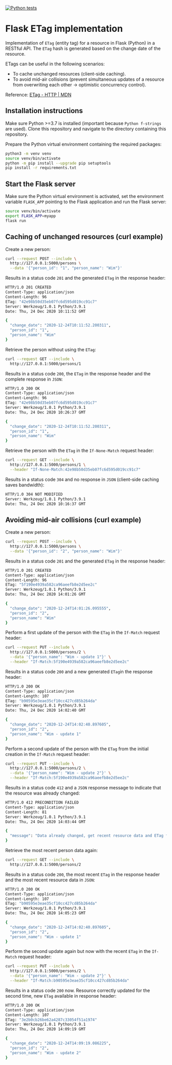 [![Python tests](https://github.com/wim-vdw/flask-etag/workflows/Python%20tests/badge.svg)](https://github.com/wim-vdw/flask-etag/actions?query=workflow%3A%22Python+tests%22)
# Flask ETag implementation
Implementation of `ETag` (entity tag) for a resource in Flask (Python) in a RESTful API. The `ETag` hash is generated based on the change date of the resource.

ETags can be useful in the following scenarios:
- To cache unchanged resources (client-side caching).
- To avoid mid-air collisions (prevent simultaneous updates of a resource from overwriting each other -> optimistic concurrency control).

Reference: [ETag - HTTP | MDN](https://developer.mozilla.org/en-US/docs/Web/HTTP/Headers/ETag)

## Installation instructions
Make sure Python >=3.7 is installed (important because `Python f-strings` are used).
Clone this repository and navigate to the directory containing this repository.

Prepare the Python virtual environment containing the required packages:
```bash
python3 -m venv venv
source venv/bin/activate
python -m pip install --upgrade pip setuptools
pip install -r requirements.txt
```

## Start the Flask server
Make sure the Python virtual environment is activated, set the environment variable `FLASK_APP` pointing to the Flask application and run the Flask server:
```bash
source venv/bin/activate
export FLASK_APP=myapp
flask run
```

## Caching of unchanged resources (curl example)
Create a new person:
```bash
curl --request POST --include \
  http://127.0.0.1:5000/persons \
  --data '{"person_id": "1", "person_name": "Wim"}'
```
Results in a status code `201` and the generated `ETag` in the response header:
```bash
HTTP/1.0 201 CREATED
Content-Type: application/json
Content-Length: 96
ETag: "42e98b50d35eb07fc6d595d019cc91c7"
Server: Werkzeug/1.0.1 Python/3.9.1
Date: Thu, 24 Dec 2020 10:11:52 GMT

{
  "change_date": "2020-12-24T10:11:52.200311",
  "person_id": "1",
  "person_name": "Wim"
}
```
Retrieve the person without using the `ETag`:
```bash
curl --request GET --include \
  http://127.0.0.1:5000/persons/1
```
Results in a status code `200`, the `ETag` in the response header and the complete response in `JSON`:
```bash
HTTP/1.0 200 OK
Content-Type: application/json
Content-Length: 96
ETag: "42e98b50d35eb07fc6d595d019cc91c7"
Server: Werkzeug/1.0.1 Python/3.9.1
Date: Thu, 24 Dec 2020 10:26:37 GMT

{
  "change_date": "2020-12-24T10:11:52.200311",
  "person_id": "1",
  "person_name": "Wim"
}
```
Retrieve the person with the `ETag` in the `If-None-Match` request header:
```bash
curl --request GET --include \
  http://127.0.0.1:5000/persons/1 \
  --header "If-None-Match:42e98b50d35eb07fc6d595d019cc91c7"
```
Results in a status code `304` and no response in `JSON` (client-side caching saves bandwidth):
```bash
HTTP/1.0 304 NOT MODIFIED
Server: Werkzeug/1.0.1 Python/3.9.1
Date: Thu, 24 Dec 2020 10:16:37 GMT
```

## Avoiding mid-air collisions (curl example)
Create a new person:
```bash
curl --request POST --include \
  http://127.0.0.1:5000/persons \
  --data '{"person_id": "2", "person_name": "Wim"}'
```
Results in a status code `201` and the generated `ETag` in the response header:
```bash
HTTP/1.0 201 CREATED
Content-Type: application/json
Content-Length: 96
ETag: "5f190e4939a582ca96aeefb8e2d5ee2c"
Server: Werkzeug/1.0.1 Python/3.9.1
Date: Thu, 24 Dec 2020 14:01:26 GMT

{
  "change_date": "2020-12-24T14:01:26.095555",
  "person_id": "2",
  "person_name": "Wim"
}
```
Perform a first update of the person with the `ETag` in the `If-Match` request header:
```bash
curl --request PUT --include \
  http://127.0.0.1:5000/persons/2 \
  --data '{"person_name": "Wim - update 1"}' \
  --header "If-Match:5f190e4939a582ca96aeefb8e2d5ee2c"
```
Results in a status code `200` and a new generated `ETag`in the response header:
```bash
HTTP/1.0 200 OK
Content-Type: application/json
Content-Length: 107
ETag: "b90595e3eae35cf10cc427cd85b264da"
Server: Werkzeug/1.0.1 Python/3.9.1
Date: Thu, 24 Dec 2020 14:02:40 GMT

{
  "change_date": "2020-12-24T14:02:40.897605",
  "person_id": "2",
  "person_name": "Wim - update 1"
}
```
Perform a second update of the person with the `ETag` from the initial creation in the `If-Match` request header:
```bash
curl --request PUT --include \
  http://127.0.0.1:5000/persons/2 \
  --data '{"person_name": "Wim - update 2"}' \
  --header "If-Match:5f190e4939a582ca96aeefb8e2d5ee2c"
```
Results in a status code `412` and a `JSON` response message to indicate that the resource was already changed:
```bash
HTTP/1.0 412 PRECONDITION FAILED
Content-Type: application/json
Content-Length: 81
Server: Werkzeug/1.0.1 Python/3.9.1
Date: Thu, 24 Dec 2020 14:03:44 GMT

{
  "message": "Data already changed, get recent resource data and ETag first"
}
```
Retrieve the most recent person data again:
```bash
curl --request GET --include \
  http://127.0.0.1:5000/persons/2
```
Results in a status code `200`, the most recent `ETag` in the response header and the most recent resource data in `JSON`:
```bash
HTTP/1.0 200 OK
Content-Type: application/json
Content-Length: 107
ETag: "b90595e3eae35cf10cc427cd85b264da"
Server: Werkzeug/1.0.1 Python/3.9.1
Date: Thu, 24 Dec 2020 14:05:23 GMT

{
  "change_date": "2020-12-24T14:02:40.897605",
  "person_id": "2",
  "person_name": "Wim - update 1"
}
```
Perform the second update again but now with the recent `ETag` in the `If-Match` request header:
```bash
curl --request PUT --include \
  http://127.0.0.1:5000/persons/2 \
  --data '{"person_name": "Wim - update 2"}' \
  --header "If-Match:b90595e3eae35cf10cc427cd85b264da"
```
Results in a status code `200` now. 
Resource correctly updated for the second time, new `ETag` available in response header:
```bash
HTTP/1.0 200 OK
Content-Type: application/json
Content-Length: 107
ETag: "3e2b0cb26be62a4287c33054f51a1974"
Server: Werkzeug/1.0.1 Python/3.9.1
Date: Thu, 24 Dec 2020 14:09:19 GMT

{
  "change_date": "2020-12-24T14:09:19.086225",
  "person_id": "2",
  "person_name": "Wim - update 2"
}
```
